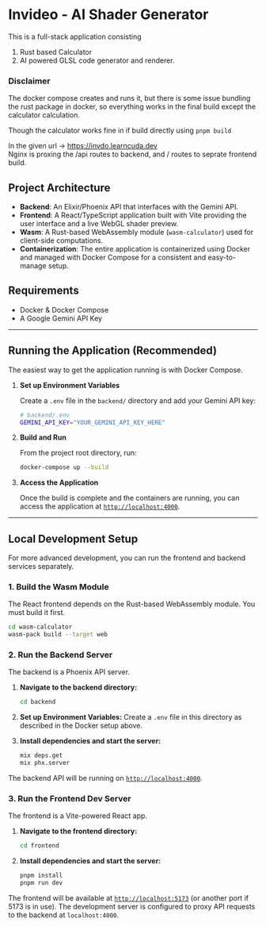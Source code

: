# Invideo - AI Shader Generator

This is a full-stack application consisting
1. Rust based Calculator
2. AI powered GLSL code generator and renderer.

### Disclaimer

The docker compose creates and runs it, but there is some issue bundling the rust package in docker, so everything works in the final build except the calculator calculation.

Though the calculator works fine in if build directly using `pnpm build`

In the given url -> https://invdo.learncuda.dev  
Nginx is proxing the /api routes to backend, and / routes to seprate frontend build.

## Project Architecture

*   **Backend**: An Elixir/Phoenix API that interfaces with the Gemini API.
*   **Frontend**: A React/TypeScript application built with Vite providing the user interface and a live WebGL shader preview.
*   **Wasm**: A Rust-based WebAssembly module (`wasm-calculator`) used for client-side computations.
*   **Containerization**: The entire application is containerized using Docker and managed with Docker Compose for a consistent and easy-to-manage setup.

## Requirements

*   Docker & Docker Compose
*   A Google Gemini API Key

---

## Running the Application (Recommended)

The easiest way to get the application running is with Docker Compose.

1.  **Set up Environment Variables**

    Create a `.env` file in the `backend/` directory and add your Gemini API key:

    ```sh
    # backend/.env
    GEMINI_API_KEY="YOUR_GEMINI_API_KEY_HERE"
    ```

2.  **Build and Run**

    From the project root directory, run:

    ```sh
    docker-compose up --build
    ```

3.  **Access the Application**

    Once the build is complete and the containers are running, you can access the application at [`http://localhost:4000`](http://localhost:4000).

---

## Local Development Setup

For more advanced development, you can run the frontend and backend services separately.

### 1. Build the Wasm Module

The React frontend depends on the Rust-based WebAssembly module. You must build it first.

```sh
cd wasm-calculator
wasm-pack build --target web
```

### 2. Run the Backend Server

The backend is a Phoenix API server.

1.  **Navigate to the backend directory:**
    ```sh
    cd backend
    ```

2.  **Set up Environment Variables:**
    Create a `.env` file in this directory as described in the Docker setup above.

3.  **Install dependencies and start the server:**
    ```sh
    mix deps.get
    mix phx.server
    ```

The backend API will be running on [`http://localhost:4000`](http://localhost:4000).

### 3. Run the Frontend Dev Server

The frontend is a Vite-powered React app.

1.  **Navigate to the frontend directory:**
    ```sh
    cd frontend
    ```

2.  **Install dependencies and start the server:**
    ```sh
    pnpm install
    pnpm run dev
    ```

The frontend will be available at [`http://localhost:5173`](http://localhost:5173) (or another port if 5173 is in use). The development server is configured to proxy API requests to the backend at `localhost:4000`.
